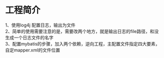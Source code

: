 # 工程简介
1、使用log4j 配置日志，输出为文件\
2、简单的使用需要注意的是，需要改两个地方，就是输出日志的file路径，和没生成一个日志文件的名字\
3、配置mybatis的步骤，加入两个依赖，逆向工程，主配置文件指定四大要素，自定mapper.xml的文件位置